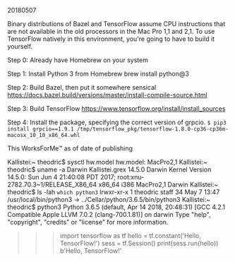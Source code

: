 20180507

Binary distributions of Bazel and TensorFlow assume CPU instructions that are not available in the old processors in the Mac Pro 1,1 and 2,1. To use TensorFlow natively in this environment, you're going to have to build it yourself.

Step 0: Already have Homebrew on your system

Step 1: Install Python 3 from Homebrew
brew install python@3

Step 2: Build Bazel, then put it somewhere sensical
https://docs.bazel.build/versions/master/install-compile-source.html

Step 3: Build TensorFlow
https://www.tensorflow.org/install/install_sources

Step 4: Install the package, specifying the correct version of grpcio. 
`$ pip3 install grpcio==1.9.1 /tmp/tensorflow_pkg/tensorflow-1.8.0-cp36-cp36m-macosx_10_10_x86_64.whl`

This WorksForMe™ as of date of publishing

Kallistei:~ theodric$ sysctl hw.model
hw.model: MacPro2,1
Kallistei:~ theodric$ uname -a
Darwin Kallistei.grex 14.5.0 Darwin Kernel Version 14.5.0: Sun Jun  4 21:40:08 PDT 2017; root:xnu-2782.70.3~1/RELEASE_X86_64 x86_64 i386 MacPro2,1 Darwin
Kallistei:~ theodric$ ls -lah `which python3`
lrwxr-xr-x 1 theodric staff 34 May  7 13:47 /usr/local/bin/python3 -> ../Cellar/python/3.6.5/bin/python3
Kallistei:~ theodric$ python3
Python 3.6.5 (default, Apr 14 2018, 20:48:31)
[GCC 4.2.1 Compatible Apple LLVM 7.0.2 (clang-700.1.81)] on darwin
Type "help", "copyright", "credits" or "license" for more information.
>>> import tensorflow as tf
>>> hello = tf.constant('Hello, TensorFlow!')
>>> sess = tf.Session()
>>> print(sess.run(hello))
b'Hello, TensorFlow!'
>>>
